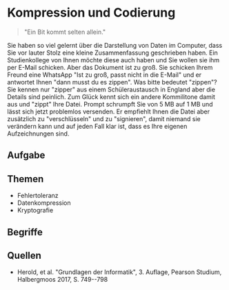 # Kompression und Codierung

> "Ein Bit kommt selten allein."

Sie haben so viel gelernt über die Darstellung von Daten im Computer, dass Sie vor lauter Stolz eine kleine Zusammenfassung geschrieben haben. Ein Studienkollege von Ihnen möchte diese auch haben und Sie wollen sie ihm per E-Mail schicken. Aber das Dokument ist zu groß. Sie schicken Ihrem Freund eine WhatsApp "Ist zu groß, passt nicht in die E-Mail" und er antwortet Ihnen "dann musst du es zippen". Was bitte bedeutet "zippen"? Sie kennen nur "zipper" aus einem Schüleraustausch in England aber die Details sind peinlich. Zum Glück kennt sich ein andere Kommilitone damit aus und "zippt" Ihre Datei. Prompt schrumpft Sie von 5 MB auf 1 MB und lässt sich jetzt problemlos versenden. Er empfiehlt Ihnen die Datei aber zusätzlich zu "verschlüsseln" und zu "signieren", damit niemand sie verändern kann und auf jeden Fall klar ist, dass es Ihre eigenen Aufzeichnungen sind.

## Aufgabe

## Themen

  - Fehlertoleranz
  - Datenkompression
  - Kryptografie

## Begriffe

## Quellen

  * Herold, et al. "Grundlagen der Informatik", 3. Auflage, Pearson Studium, Halbergmoos 2017, S. 749--798
